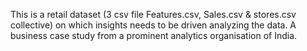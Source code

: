 This is a retail dataset (3 csv file Features.csv, Sales.csv & stores.csv collective) on which insights needs to be driven analyzing the data. A business case study from a prominent analytics organisation of India.
